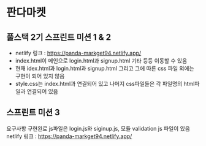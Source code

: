 판다마켓
=============
풀스택 2기 스프린트 미션 1 & 2
-------------
- netlify 링크 : https://panda-markget94.netlify.app/
- index.html이 메인으로 login.html과 signup.html 기타 등등 이동할 수 있음
- 현재 idex.html과 login.html과 signup.html 그리고 그에 따른 css 파일 외에는 구현이 되어 있지 않음
- style.css는 index.html과 연결되어 있고 나머지 css파일들은 각 파일명의 html파일과 연결되어 있음

스프린트 미션 3
-------------
요구사항 구현완료
js파일은 login.js와 siginup.js, 모듈 validation js 파일이 있음
netlify 링크 : https://panda-markget94.netlify.app/
